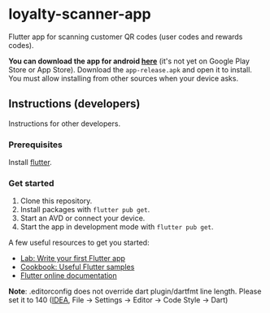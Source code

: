 # loyalty-scanner-app

Flutter app for scanning customer QR codes (user codes and rewards codes).

**You can download the app for android [here](https://github.com/toppev/loyalty-scanner-app/releases)** (it's not yet on Google Play Store
or App Store). Download the `app-release.apk` and open it to install. You must allow installing from other sources when your device asks.

## Instructions (developers)

Instructions for other developers.

### Prerequisites

Install [flutter](https://flutter.dev/docs/get-started/install).

### Get started

1. Clone this repository.
2. Install packages with `flutter pub get`.
3. Start an AVD or connect your device.
4. Start the app in development mode with `flutter pub get`.

A few useful resources to get you started:

- [Lab: Write your first Flutter app](https://flutter.dev/docs/get-started/codelab)
- [Cookbook: Useful Flutter samples](https://flutter.dev/docs/cookbook)
- [Flutter online documentation](https://flutter.dev/docs)


**Note**: .editorconfig does not override dart plugin/dartfmt line length.
Please set it to 140 ([IDEA](jetbrains://idea/settings?name=Editor--Code+Style--Dart), File -> Settings -> Editor -> Code Style -> Dart)
